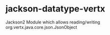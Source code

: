 # jackson-datatype-vertx
Jackson2 Module which allows reading/writing org.vertx.java.core.json.JsonObject
